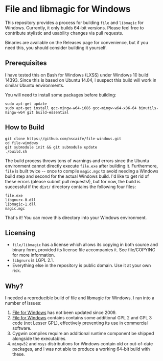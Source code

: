 # File and libmagic for Windows

This repository provides a process for building `file` and `libmagic` for Windows.  Currently, it only builds 64-bit versions.  Please feel free to contribute stylistic and usability changes via pull requests. 

Binaries are available on the Releases page for convenience, but if you need this, you should consider building it yourself.  

Prerequisites
-------

I have tested this on Bash for Windows (LXSS) under Windows 10 build 14393.  Since this is based on Ubuntu 14.04, I suspect this build will work in similar Ubuntu environments.  

You will need to install some packages before building:

    sudo apt-get update
    sudo apt-get install gcc-mingw-w64-i686 gcc-mingw-w64-x86-64 binutils-mingw-w64 git build-essential

How to Build
-------

    git clone https://github.com/nscaife/file-windows.git
    cd file-windows
    git submodule init && git submodule update
    ./build.sh

The build process throws tons of warnings and errors since the Ubuntu environment cannot directly execute `file.exe` after building it.  Furthermore, `file` is built twice -- once to compile `magic.mgc` to avoid needing a Windows build step and second for the actual Windows build. I'd like to get rid of these errors (please submit pull requests!), but for now, the build is successful if the `dist/` directory contains the following four files:

    file.exe
    libgnurx-0.dll
    libmagic-1.dll
    magic.mgc

That's it! You can move this directory into your Windows environment.

Licensing
-------

 - `file/libmagic` has a license which allows its copying in both source and binary form, provided its license file accompanies it.  See file/COPYING for more information.
 - `libgnurx` is LGPL 2.1.
 - Everything else in the repository is public domain. Use it at your own risk.

Why?
-------

I needed a reproducible build of file and libmagic for Windows.  I ran into a number of issues:

 1. [File for Windows](http://gnuwin32.sourceforge.net/packages/file.htm) has not been updated since 2009.
 2. [File for Windows](http://gnuwin32.sourceforge.net/packages/file.htm) contains contains some additional GPL 2 and GPL 3 code (not Lesser GPL), effectively preventing its use in commercial software.
 3. Cygwin compiles require an additional runtime component be shipped alongside the executables.
 4. `mingw32` and `msys` distributions for Windows contain old or out-of-date packages, and I was not able to produce a working 64-bit build with these.
